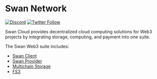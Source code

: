 # Swan Network
[![Discord](https://img.shields.io/discord/770382203782692945?label=Discord&logo=Discord)](https://discord.gg/MSXGzVsSYf)
[![Twitter Follow](https://img.shields.io/twitter/follow/swan_chain)](https://twitter.com/swan_chain)

Swan Cloud provides  decentralized cloud computing solutions for Web3 projects by integrating storage, computing, and payment into one suite.

The Swan Web3 suite includes:
- [Swan Client](https://github.com/filswan/go-swan-client)
- [Swan Provider](https://github.com/filswan/go-swan-provider)
- [Multichain Storage](https://github.com/filswan/multi-chain-storage)
- [FS3](https://github.com/filswan/fs3)
